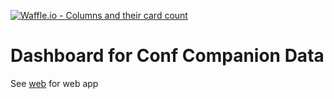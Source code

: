 [![Waffle.io - Columns and their card count](https://badge.waffle.io/xebia-france/dashboard-conf-companion.svg?columns=all)](https://waffle.io/xebia-france/dashboard-conf-companion)

# Dashboard for Conf Companion Data

See [web](web/) for web app
